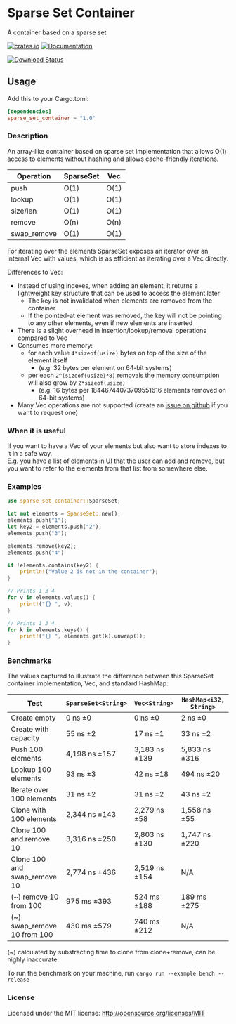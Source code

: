 # Sparse Set Container
A container based on a sparse set

[![crates.io][crates.io shield]][crates.io link]
[![Documentation][docs.rs badge]][docs.rs link]

[![Download Status][shields.io download count]][crates.io link]

[crates.io shield]: https://img.shields.io/crates/v/sparse_set_container?label=latest
[crates.io link]: https://crates.io/crates/sparse_set_container
[docs.rs badge]: https://docs.rs/sparse_set_container/badge.svg?version=0.4.0
[docs.rs link]: https://docs.rs/sparse_set_container/1.0.0/sparse_set_container/
[shields.io download count]: https://img.shields.io/crates/d/sparse_set_container.svg

## Usage

Add this to your Cargo.toml:

```toml
[dependencies]
sparse_set_container = "1.0"
```

### Description

An array-like container based on sparse set implementation that allows O(1) access to elements without hashing and allows cache-friendly iterations.

| Operation | SparseSet | Vec |
| --------- | --------- | ------- |
| push      | O(1)      | O(1)    |
| lookup    | O(1)      | O(1)    |
| size/len  | O(1)      | O(1)    |
| remove    | O(n)      | O(n)    |
| swap_remove | O(1)    | O(1)    |

For iterating over the elements SparseSet exposes an iterator over an internal Vec with values, which is as efficient as iterating over a Vec directly.

Differences to Vec:
- Instead of using indexes, when adding an element, it returns a lightweight key structure that can be used to access the element later
  - The key is not invalidated when elements are removed from the container
  - If the pointed-at element was removed, the key will not be pointing to any other elements, even if new elements are inserted
- There is a slight overhead in insertion/lookup/removal operations compared to Vec
- Consumes more memory:
  - for each value `4*sizeof(usize)` bytes on top of the size of the element itself
    - (e.g. 32 bytes per element on 64-bit systems)
  - per each `2^(sizeof(usize)*8)` removals the memory consumption will also grow by `2*sizeof(usize)`
    - (e.g. 16 bytes per 18446744073709551616 elements removed on 64-bit systems)
- Many Vec operations are not supported (create an [issue on github](https://github.com/gameraccoon/sparse_set_container/issues) if you want to request one)

### When it is useful

If you want to have a Vec of your elements but also want to store indexes to it in a safe way.  
E.g. you have a list of elements in UI that the user can add and remove, but you want to refer to the elements from that list from somewhere else.

### Examples

```rust
use sparse_set_container::SparseSet;

let mut elements = SparseSet::new();
elements.push("1");
let key2 = elements.push("2");
elements.push("3");

elements.remove(key2);
elements.push("4")

if !elements.contains(key2) {
    println!("Value 2 is not in the container");
}

// Prints 1 3 4 
for v in elements.values() {
    print!("{} ", v);
}

// Prints 1 3 4 
for k in elements.keys() {
    print!("{} ", elements.get(k).unwrap());
}
```
### Benchmarks

The values captured to illustrate the difference between this SparseSet container implementation, Vec, and standard HashMap:

| Test                         | `SparseSet<String>` | `Vec<String>`     | `HashMap<i32, String>` |
| ---------------------------- | ------------------- | ----------------- | ---------------------- |
| Create empty                 | 0 ns ±0             | 0 ns ±0           | 2 ns ±0                |
| Create with capacity         | 55 ns ±2            | 17 ns ±1          | 33 ns ±2               |
| Push 100 elements            | 4,198 ns ±157       | 3,183 ns ±139     | 5,833 ns ±316          |
| Lookup 100 elements          | 93 ns ±3            | 42 ns ±18         | 494 ns ±20             |
| Iterate over 100 elements    | 31 ns ±2            | 31 ns ±2          | 43 ns ±2               |
| Clone with 100 elements      | 2,344 ns ±143       | 2,279 ns ±58      | 1,558 ns ±55           |
| Clone 100 and remove 10      | 3,316 ns ±250       | 2,803 ns ±130     | 1,747 ns ±220          |
| Clone 100 and swap_remove 10 | 2,774 ns ±436       | 2,519 ns ±154     | N/A                    |
| (~) remove 10 from 100       | 975 ms ±393         | 524 ms ±188       | 189 ms ±275            |
| (~) swap_remove 10 from 100  | 430 ms ±579         | 240 ms ±212       | N/A                    |

(~) calculated by substracting time to clone from clone+remove, can be highly inaccurate.

To run the benchmark on your machine, run `cargo run --example bench --release`

### License

Licensed under the MIT license: http://opensource.org/licenses/MIT
